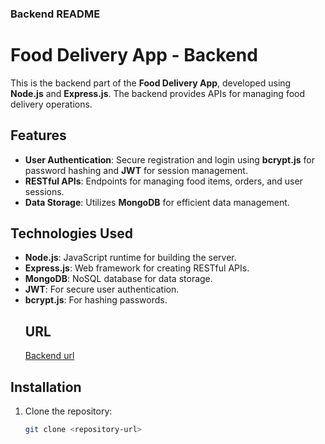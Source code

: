### Backend README
# Food Delivery App - Backend

This is the backend part of the **Food Delivery App**, developed using **Node.js** and **Express.js**. The backend provides APIs for managing food delivery operations.

## Features

- **User Authentication**: Secure registration and login using **bcrypt.js** for password hashing and **JWT** for session management.
- **RESTful APIs**: Endpoints for managing food items, orders, and user sessions.
- **Data Storage**: Utilizes **MongoDB** for efficient data management.

## Technologies Used

- **Node.js**: JavaScript runtime for building the server.
- **Express.js**: Web framework for creating RESTful APIs.
- **MongoDB**: NoSQL database for data storage.
- **JWT**: For secure user authentication.
- **bcrypt.js**: For hashing passwords.
  ## URL
  [Backend url](https://food-delivery-app-backend-0yhr.onrender.com)

## Installation

1. Clone the repository:
   ```bash
   git clone <repository-url>

